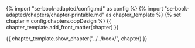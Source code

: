 <frontmatter>
{% import "se-book-adapted/config.md" as config %}
{% import "se-book-adapted/chapters/chapter-printable.md" as chapter_template %}
{% set chapter = config.chapters.oopDesign %}
{{ chapter_template.add_front_matter(chapter) }}
</frontmatter>

{{ chapter_template.show_chapter("../../book/", chapter) }}